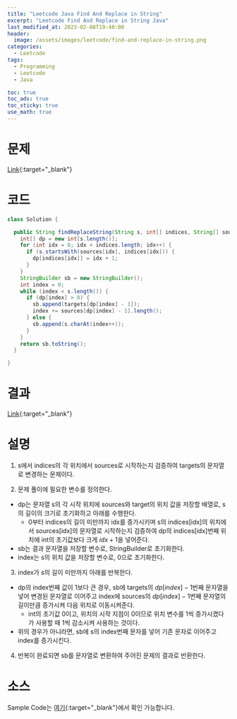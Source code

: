 ```yaml
---
title: "Leetcode Java Find And Replace in String"
excerpt: "Leetcode Find And Replace in String Java"
last_modified_at: 2023-02-08T19:40:00
header:
  image: /assets/images/leetcode/find-and-replace-in-string.png
categories:
  - Leetcode
tags:
  - Programming
  - Leetcode
  - Java

toc: true
toc_ads: true
toc_sticky: true
use_math: true
---
```

# 문제
[Link](https://leetcode.com/problems/find-and-replace-in-string){:target="_blank"}

# 코드
```java
class Solution {

  public String findReplaceString(String s, int[] indices, String[] sources, String[] targets) {
    int[] dp = new int[s.length()];
    for (int idx = 0; idx < indices.length; idx++) {
      if (s.startsWith(sources[idx], indices[idx])) {
        dp[indices[idx]] = idx + 1;
      }
    }
    StringBuilder sb = new StringBuilder();
    int index = 0;
    while (index < s.length()) {
      if (dp[index] > 0) {
        sb.append(targets[dp[index] - 1]);
        index += sources[dp[index] - 1].length();
      } else {
        sb.append(s.charAt(index++));
      }
    }
    return sb.toString();
  }

}
```

# 결과
[Link](https://leetcode.com/problems/find-and-replace-in-string/submissions/893971229/){:target="_blank"}

# 설명
1. s에서 indices의 각 위치에서 sources로 시작하는지 검증하여 targets의 문자열로 변경하는 문제이다.

2. 문제 풀이에 필요한 변수를 정의한다.
- dp는 문자열 s의 각 시작 위치에 sources와 target의 위치 값을 저장할 배열로, s의 길이의 크기로 초기화하고 아래를 수행한다.
  - 0부터 indices의 길이 미만까지 idx를 증가시키며 s의 indices[idx]의 위치에서 sources[idx]의 문자열로 시작하는지 검증하여 dp의 indices[idx]번째 위치에 int의 초기값보다 크게 $idx + 1$을 넣어준다.
- sb는 결과 문자열을 저장할 변수로, StringBuilder로 초기화한다.
- index는 s의 위치 값을 저장할 변수로, 0으로 초기화한다.

3. index가 s의 길이 미만까지 아래를 반복한다.
- dp의 index번째 값이 1보다 큰 경우, sb에 targets의 $dp[index] - 1$번째 문자열을 넣어 변경된 문자열로 이어주고 index에 sources의 $dp[index] - 1$번째 문자열의 길이만큼 증가시켜 다음 위치로 이동시켜준다.
  - int의 초기값 0이고, 위치의 시작 지점이 0이므로 위치 변수를 1씩 증가시켰다가 사용할 때 1씩 감소시켜 사용하는 것이다.
- 위의 경우가 아니라면, sb에 s의 index번째 문자를 넣어 기존 문자로 이어주고 index를 증가시킨다.

4. 반복이 완료되면 sb를 문자열로 변환하여 주어진 문제의 결과로 반환한다.

# 소스
Sample Code는 [여기](https://github.com/GracefulSoul/leetcode/blob/master/src/main/java/gracefulsoul/problems/FindAndReplaceInString.java){:target="_blank"}에서 확인 가능합니다.